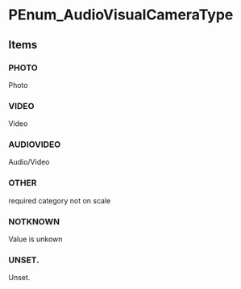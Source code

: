 # PEnum_AudioVisualCameraType
<!-- end of short definition -->

## Items

### PHOTO
Photo

### VIDEO
Video

### AUDIOVIDEO
Audio/Video

### OTHER
required category not on scale

### NOTKNOWN
Value is unkown

### UNSET.
Unset.
